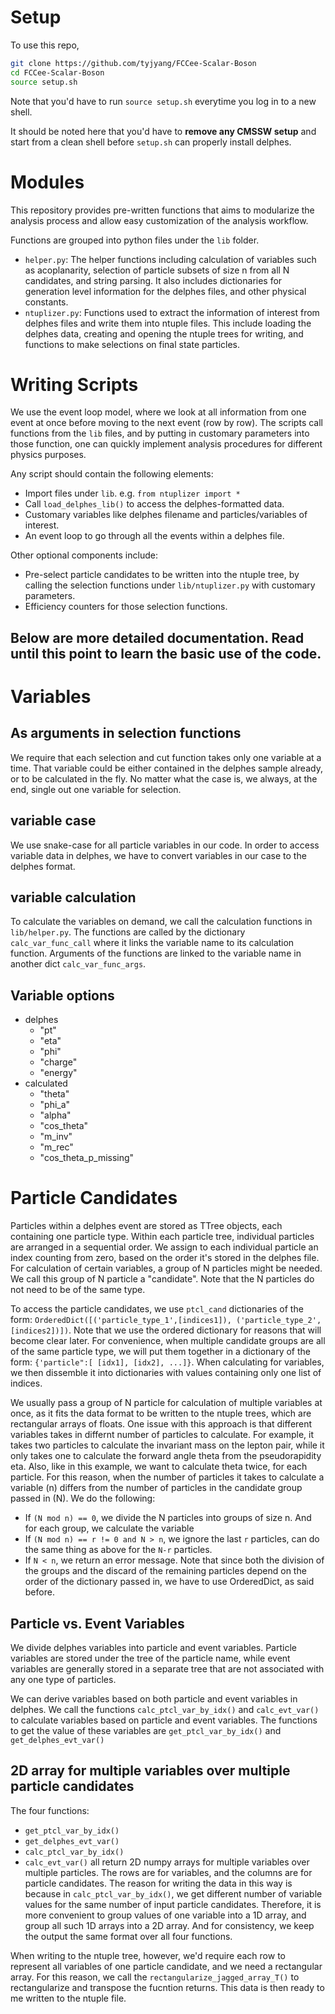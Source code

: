 # Setup
To use this repo,
```bash
git clone https://github.com/tyjyang/FCCee-Scalar-Boson
cd FCCee-Scalar-Boson
source setup.sh
```
Note that you'd have to run `source setup.sh` everytime you log in to a new shell.

It should be noted here that you'd have to **remove any CMSSW setup** and start 
from a clean shell before `setup.sh` can properly install delphes.

# Modules
This repository provides pre-written functions that aims to modularize the 
analysis process and allow easy customization of the analysis workflow.

Functions are grouped into python files under the `lib` folder. 
- `helper.py`: The helper functions including calculation of variables such as
acoplanarity, selection of particle subsets of size n from all N candidates, 
and string parsing. It also includes dictionaries for generation level
information for the delphes files, and other physical constants.
- `ntuplizer.py`: Functions used to extract the information of interest from 
delphes files and write them into ntuple files. This include loading the delphes
data, creating and opening the ntuple trees for writing, and functions to make
selections on final state particles.

# Writing Scripts
We use the event loop model, where we look at all information from one event at
once before moving to the next event (row by row). The scripts call functions 
from the `lib` files, and by putting in customary parameters into those 
function, one can quickly implement analysis procedures for different physics
purposes.

Any script should contain the following elements:
- Import files under `lib`. e.g. `from ntuplizer import *`
- Call `load_delphes_lib()` to access the delphes-formatted data.
- Customary variables like delphes filename and particles/variables of interest.
- An event loop to go through all the events within a delphes file.

Other optional components include:
- Pre-select particle candidates to be written into the ntuple tree, by calling
the selection functions under `lib/ntuplizer.py` with customary parameters.
- Efficiency counters for those selection functions.

Below are more detailed documentation. Read until this point to learn the basic
use of the code.
---

# Variables

## As arguments in selection functions
We require that each selection and cut function takes only one variable at a
time. That variable could be either contained in the delphes sample already, or
to be calculated in the fly. No matter what the case is, we always, at the end,
single out one variable for selection.
## variable case
We use snake-case for all particle variables in our code. In order to access
variable data in delphes, we have to convert variables in our case to the 
delphes format. 
## variable calculation
To calculate the variables on demand, we call the calculation functions in
`lib/helper.py`. The functions are called by the dictionary `calc_var_func_call`
where it links the variable name to its calculation function. Arguments of the
functions are linked to the variable name in another dict `calc_var_func_args`.
## Variable options
- delphes
    - "pt"
    - "eta"
    - "phi"
    - "charge"
    - "energy"
- calculated
    - "theta"
    - "phi_a"
    - "alpha"
    - "cos_theta"
    - "m_inv"
    - "m_rec"
    - "cos_theta_p_missing"

# Particle Candidates
Particles within a delphes event are stored as TTree objects, each containing 
one particle type. 
Within each particle tree, individual particles are arranged in a sequential order. 
We assign to each individual particle an index counting from zero, based on the 
order it's stored in the delphes file. 
For calculation of certain variables, a group of N particles might be needed.
We call this group of N particle a "candidate". Note that the N particles do not
need to be of the same type.

To access the particle candidates, we use `ptcl_cand` dictionaries of the form:
 `OrderedDict([('particle_type_1',[indices1]), ('particle_type_2',[indices2])])`. 
Note that we use the ordered dictionary for reasons that will become clear later.
For convenience, when multiple candidate groups are all of the same particle 
type, we will put them together in a dictionary of the form:
`{'particle":[ [idx1], [idx2], ...]}`. When calculating for variables, we then
dissemble it into dictionaries with values containing only one list of indices.

We usually pass a group of N particle for calculation of multiple variables at
once, as it fits the data format to be written to the ntuple trees, which are
rectangular arrays of floats. One issue with this approach is that different 
variables takes in differnt number of particles to calculate. For example, it 
takes two particles to calculate the invariant mass on the lepton pair, while it
only takes one to calculate the forward angle theta from the pseudorapidity eta.
Also, like in this example, we want to calculate theta twice, for each particle.
For this reason, when the number of particles it takes to calculate a variable 
(n) differs from the number of particles in the candidate group passed in (N). 
We do the following:
- If `(N mod n) == 0`, we divide the N particles into groups of size n. And for
each group, we calculate the variable
- If `(N mod n) == r != 0 and N > n`, we ignore the last `r` particles, can do
the same thing as above for the `N-r` particles. 
- If `N < n`, we return an error message.
Note that since both the division of the groups and the discard of the remaining
particles depend on the order of the dictionary passed in, we have to use 
OrderedDict, as said before.

## Particle vs. Event Variables
We divide delphes variables into particle and event variables. Particle variables 
are stored under the tree of the particle name, while event variables are
generally stored in a separate tree that are not associated with any one type
of particles.

We can derive variables based on both particle and event variables in delphes.
We call the functions `calc_ptcl_var_by_idx()` and `calc_evt_var()` to calculate
variables based on particle and event variables. The functions to get the value
of these variables are `get_ptcl_var_by_idx()` and `get_delphes_evt_var()`

## 2D array for multiple variables over multiple particle candidates
The four functions:
- `get_ptcl_var_by_idx()`
- `get_delphes_evt_var()`
- `calc_ptcl_var_by_idx()`
- `calc_evt_var()`
all return 2D numpy arrays for multiple variables over multiple particles. The
rows are for variables, and the columns are for particle candidates. The reason
for writing the data in this way is because in `calc_ptcl_var_by_idx()`, we get
different number of variable values for the same number of input particle
candidates. Therefore, it is more convenient to group values of one variable
into a 1D array, and group all such 1D arrays into a 2D array. And for 
consistency, we keep the output the same format over all four functions.

When writing to the ntuple tree, however, we'd require each row to represent all
variables of one particle candidate, and we need a rectangular array. For this
reason, we call the `rectangularize_jagged_array_T()` to rectangularize and 
transpose the fucntion returns. This data is then ready to me written to the
ntuple file.
 
